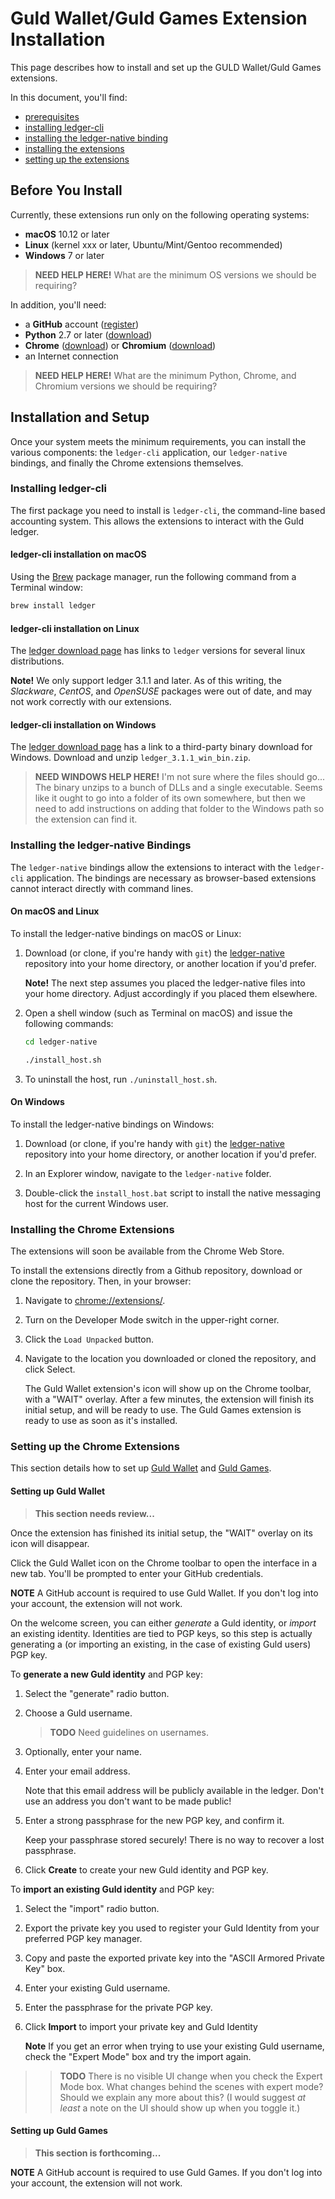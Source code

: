 # Guld Wallet/Guld Games Extension Installation

This page describes how to install and set up the GULD Wallet/Guld Games extensions.

In this document, you'll find:

- [prerequisites](#before-you-install)
- [installing ledger-cli](#installing-ledger-cli)
- [installing the ledger-native binding](#installing-the-ledger-native-bindings)
- [installing the extensions](#installing-the-chrome-extensions)
- [setting up the extensions](#setting-up-the-chrome-extensions)

## Before You Install

Currently, these extensions run only on the following operating systems:

- **macOS** 10.12 or later
- **Linux** (kernel xxx or later, Ubuntu/Mint/Gentoo recommended)
- **Windows** 7 or later

> **NEED HELP HERE!** What are the minimum OS versions we should be requiring?

In addition, you'll need:

- a **GitHub** account ([register](https://github.com/join))
- **Python** 2.7 or later ([download](https://www.python.org/downloads))
- **Chrome** ([download](https://www.google.com/chrome)) or **Chromium** ([download](https://chromium.woolyss.com/download/))
- an Internet connection

> **NEED HELP HERE!** What are the minimum Python, Chrome, and Chromium versions we should be requiring?

## Installation and Setup

Once your system meets the minimum requirements, you can install the various components: the `ledger-cli` application, our `ledger-native` bindings, and finally the Chrome extensions themselves.

### Installing ledger-cli

The first package you need to install is `ledger-cli`, the command-line based accounting system. This allows the extensions to interact with the Guld ledger.

#### ledger-cli installation on macOS

Using the [Brew](https://brew.sh) package manager, run the following command from a Terminal window:

```bash
brew install ledger
```

#### ledger-cli installation on Linux

The [ledger download page](https://www.ledger-cli.org/download.html) has links to `ledger` versions for several linux distributions.

**Note!** We only support ledger 3.1.1 and later. As of this writing, the *Slackware*, *CentOS*, and *OpenSUSE* packages were out of date, and may not work correctly with our extensions.

#### ledger-cli installation on Windows

The [ledger download page](https://www.ledger-cli.org/download.html) has a link to a third-party binary download for Windows. Download and unzip `ledger_3.1.1_win_bin.zip`.

> **NEED WINDOWS HELP HERE!** I'm not sure where the files should go... The binary unzips to a bunch of DLLs and a single executable. Seems like it ought to go into a folder of its own somewhere, but then we need to add instructions on adding that folder to the Windows path so the extension can find it.

### Installing the ledger-native Bindings

The `ledger-native` bindings allow the extensions to interact with the `ledger-cli` application. The bindings are necessary as browser-based extensions cannot interact directly with command lines.

#### On macOS and Linux

To install the ledger-native bindings on macOS or Linux:

1. Download (or clone, if you're handy with `git`) the [ledger-native](https://github.com/guldcoin/ledger-native) repository into your home directory, or another location if you'd prefer.

    **Note!** The next step assumes you placed the ledger-native files into your home directory. Adjust accordingly if you placed them elsewhere.

1. Open a shell window (such as Terminal on macOS) and issue the following commands:

    ```bash
    cd ledger-native

    ./install_host.sh
    ```

1. To uninstall the host, run `./uninstall_host.sh`.

#### On Windows

To install the ledger-native bindings on Windows:

1. Download (or clone, if you're handy with `git`) the [ledger-native](https://github.com/guldcoin/ledger-native) repository into your home directory, or another location if you'd prefer.

1. In an Explorer window, navigate to the `ledger-native` folder.

1. Double-click the `install_host.bat` script to install the native messaging host for the current Windows user.

### Installing the Chrome Extensions

The extensions will soon be available from the Chrome Web Store.

To install the extensions directly from a Github repository, download or clone the repository. Then, in your browser:

1. Navigate to [chrome://extensions/](chrome://extensions/).

1. Turn on the Developer Mode switch in the upper-right corner.

1. Click the `Load Unpacked` button.

1. Navigate to the location you downloaded or cloned the repository, and click Select.

    The Guld Wallet extension's icon will show up on the Chrome toolbar, with a "WAIT" overlay. After a few minutes, the extension will finish its initial setup, and will be ready to use. The Guld Games extension is ready to use as soon as it's installed.

### Setting up the Chrome Extensions

This section details how to set up [Guld Wallet](#setting-up-guld-wallet) and [Guld Games](#setting-up-guld-games).

#### Setting up Guld Wallet

> **This section needs review...**

Once the extension has finished its initial setup, the "WAIT" overlay on its icon will disappear.

Click the Guld Wallet icon on the Chrome toolbar to open the interface in a new tab. You'll be prompted to enter your GitHub credentials.

**NOTE** A GitHub account is required to use Guld Wallet. If you don't log into your account, the extension will not work.

On the welcome screen, you can either *generate* a Guld identity, or *import* an existing identity. Identities are tied to PGP keys, so this step is actually generating a (or importing an existing, in the case of existing Guld users) PGP key.

To **generate a new Guld identity** and PGP key:

1. Select the "generate" radio button.

1. Choose a Guld username.

    > **TODO** Need guidelines on usernames.

1. Optionally, enter your name.

1. Enter your email address.

    Note that this email address will be publicly available in the ledger. Don't use an address you don't want to be made public!

1. Enter a strong passphrase for the new PGP key, and confirm it.

    Keep your passphrase stored securely! There is no way to recover a lost passphrase.

1. Click **Create** to create your new Guld identity and PGP key.

To **import an existing Guld identity** and PGP key:

1. Select the "import" radio button.

1. Export the private key you used to register your Guld Identity from your preferred PGP key manager.

1. Copy and paste the exported private key into the "ASCII Armored Private Key" box.

1. Enter your existing Guld username.

1. Enter the passphrase for the private PGP key.

1. Click **Import** to import your private key and Guld Identity

   **Note** If you get an error when trying to use your existing Guld username, check the "Expert Mode" box and try the import again.

>> **TODO** There is no visible UI change when you check the Expert Mode box. What changes behind the scenes with expert mode? Should we explain any more about this? (I would suggest _at least_ a note on the UI should show up when you toggle it.)

#### Setting up Guld Games

> **This section is forthcoming...**

**NOTE** A GitHub account is required to use Guld Games. If you don't log into your account, the extension will not work.

